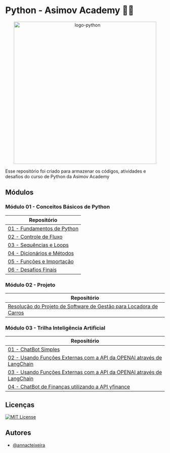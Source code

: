 # Python - Asimov Academy 👩‍💻

<p align="center"><img alt="logo-python" src="https://ciracollege.com/wp-content/uploads/2020/11/How-to-Learn-Python.jpg" width=450/></p>


Esse repositório foi criado para armazenar os códigos, atividades e desafios do curso de Python da Asimov Academy

## Módulos

<h3>Módulo 01 - Conceitos Básicos de Python</h3>
<div align="center">
    <table>
        <thead>
            <tr>
                <th>Repositório</th>
            </tr>
        </thead>
        <tbody>
            <tr>
                <td><a href="https://github.com/annacteixeira/Python-Asimov-Academy/tree/main/Conceitos%20Basicos%20de%20Python/Modulo%2001%20-%20Conceitos%20Basicos/01%20-%20Fundamentos%20de%20Python">01 - Fundamentos de Python</a></td>
            </tr>
          <tr>
                <td><a href="https://github.com/annacteixeira/Python-Asimov-Academy/tree/main/Conceitos%20Basicos%20de%20Python/Modulo%2001%20-%20Conceitos%20Basicos/02%20-%20Controle%20de%20Fluxo">02 - Controle de Fluxo</a></td>
            </tr>
          <tr>
                <td><a href="https://github.com/annacteixeira/Python-Asimov-Academy/tree/main/Conceitos%20Basicos%20de%20Python/Modulo%2001%20-%20Conceitos%20Basicos/03%20-%20Sequencias%20e%20Loops">03 - Sequências e Loops</a></td>
          </tr>
            <tr>
                <td><a href="https://github.com/annacteixeira/Python-Asimov-Academy/tree/main/Conceitos%20Basicos%20de%20Python/Modulo%2001%20-%20Conceitos%20Basicos/04%20-%20Dicionarios%20e%20Metodos">04 - Dicionários e Métodos</a></td>
            </tr>
            <tr>
                <td><a href="https://github.com/annacteixeira/Python-Asimov-Academy/tree/main/Conceitos%20Basicos%20de%20Python/Modulo%2001%20-%20Conceitos%20Basicos/05%20-%20Funcoes%20e%20Importacao">05 - Funções e Importação</a></td>
            </tr>
            <tr>
                <td><a href="https://github.com/annacteixeira/Python-Asimov-Academy/tree/main/Conceitos%20Basicos%20de%20Python/06%20-%20Desafios%20finais">06 - Desafios Finais</a></td>
            </tr>
        </tbody>
    </table>
</div>

<h3>Módulo 02 - Projeto </h3>
<div align="center">
    <table>
        <thead>
            <tr>
                <th>Repositório</th>
            </tr>
        </thead>
        <tr>
            <td><a href="https://github.com/annacteixeira/Python-Asimov-Academy/tree/main/Projeto%20-%20Software%20de%20Gestao%20para%20Locadora%20de%20Carros">Resolução do Projeto de Software de Gestão para Locadora de Carros</a></td>
        </tr>
    </table>
</div>

<h3>Módulo 03 - Trilha Inteligência Artificial </h3>
<div align="center">
    <table>
        <thead>
            <tr>
                <th>Repositório</th>
            </tr>
        </thead>
        <tr>
            <td>
                <a href="https://github.com/annacteixeira/Python-Asimov-Academy/blob/main/Trilha%20-%20Inteligencia%20Artificial/02_chatbot.py">01 - ChatBot Simples</a>
            </td>
        </tr>
        <tr>
            <td>
                <a href="https://github.com/annacteixeira/Python-Asimov-Academy/blob/main/Trilha%20-%20Inteligencia%20Artificial/03_funcoes_externas_langchain.py">02 - Usando Funções Externas com a API da OPENAI através de LangChain
                </td>
        </tr>
        <tr>
            <td>
                <a href="https://github.com/annacteixeira/Python-Asimov-Academy/blob/main/Trilha%20-%20Inteligencia%20Artificial/03_funcoes_externas_langchain.py">03 - Usando Funções Externas com a API da OPENAI através de LangChain
                </td>
        </tr>
        <tr>
            <td>
                <a href="https://github.com/annacteixeira/Python-Asimov-Academy/blob/main/Trilha%20-%20Inteligencia%20Artificial/04_chatbot_financas.py">04 - ChatBot de Finanças utilizando a API yfinance
                </td>
        </tr>
    </table>


</div>

## Licenças

[![MIT License](https://img.shields.io/badge/License-MIT-green.svg)](https://choosealicense.com/licenses/mit/)


## Autores

- [@annacteixeira](https://www.github.com/annacteixeira)
